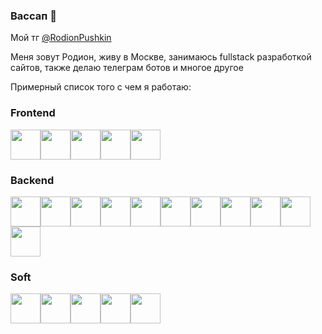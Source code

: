 ### Вассап 👋

Мой тг <a href="https://t.me/RodionPushkin">@RodionPushkin</a>

Меня зовут Родион, живу в Москве, занимаюсь fullstack разработкой сайтов, также делаю телеграм ботов и многое другое

Примерный список того с чем я работаю:
### Frontend
<img height="48px" src="https://user-images.githubusercontent.com/50911976/200022722-4fb239e7-1fe1-4ee5-8103-dfdf8f328e58.png"><img height="48px" src="https://user-images.githubusercontent.com/50911976/200022733-a2a81b40-f676-445d-bcf7-c5fd9e641b0f.png"><img height="48px" src="https://user-images.githubusercontent.com/50911976/200022739-614d6e22-4ecf-456e-b54a-1a8e845ebe97.png"><img height="48px" src="https://user-images.githubusercontent.com/50911976/200022746-a7d5e93b-5ca1-4909-802f-74a433a748ae.png"><img height="48px" src="https://user-images.githubusercontent.com/50911976/200022762-a733c5c0-1e22-4063-86f6-ba8635a45e3a.png">

### Backend
<img height="48px" src="https://user-images.githubusercontent.com/50911976/200023145-932b0491-aa20-4baf-9af8-3b069ab6d30c.png"><img height="48px" src="https://user-images.githubusercontent.com/50911976/200023147-cd2fb58b-9eec-43fd-8bfd-07867d8a051b.png"><img height="48px" src="https://user-images.githubusercontent.com/50911976/200023154-14944cd5-d796-45e1-8ec2-4b608133f4d3.png"><img height="48px" src="https://user-images.githubusercontent.com/50911976/200023156-4d6b02c5-6459-4703-8068-13947beac2ee.png"><img height="48px" src="https://user-images.githubusercontent.com/50911976/200023160-9615f50d-08f7-4346-a2ab-7b29790fb5d7.png"><img height="48px" src="https://user-images.githubusercontent.com/50911976/200023164-59231f12-e745-4cbc-8385-a4d53a220b3e.png"><img height="48px" src="https://user-images.githubusercontent.com/50911976/200023167-3c931926-9b01-4994-ac47-8c70175a149f.png"><img height="48px" src="https://user-images.githubusercontent.com/50911976/200023172-c6ad0af7-b4e8-475a-b3d0-b885a139ba03.png"><img height="48px" src="https://user-images.githubusercontent.com/50911976/200023182-00c59682-2a9b-4671-8333-b43883a6f1ce.png"><img height="48px" src="https://user-images.githubusercontent.com/50911976/200023184-ec897ffa-0f3d-4bfd-92c1-630c8b5527e7.png"><img height="48px" src="https://user-images.githubusercontent.com/50911976/200023188-54ad5328-6ea7-409b-bf6f-7bf0c4a5a841.png">

### Soft
<img height="48px" src="https://user-images.githubusercontent.com/50911976/200023137-7028b9f1-1db1-41d7-a4c5-ed48e10096ea.png"><img height="48px" src="https://user-images.githubusercontent.com/50911976/200023142-dba04559-783d-419f-a877-e54a2de91df7.png"><img height="48px" src="https://user-images.githubusercontent.com/50911976/200023189-05c20a8a-888c-4af2-b945-d7b166f72b88.png"><img height="48px" src="https://user-images.githubusercontent.com/50911976/200023178-b22d4f03-94c9-40e4-b184-6519be010204.png"><img height="48px" src="https://user-images.githubusercontent.com/50911976/200023170-5d98e728-04c8-421c-afd6-ee7f76adc13c.png">
